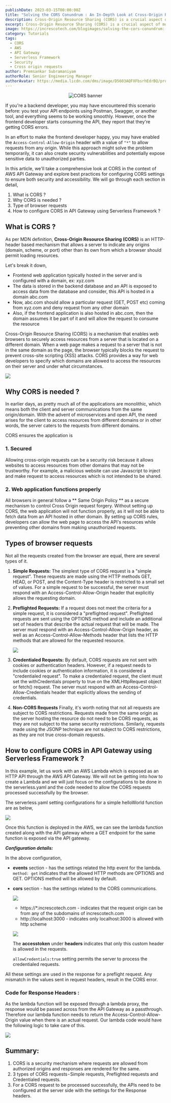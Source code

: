 ```yaml
---
publishDate: 2023-03-15T00:00:00Z
title: "Solving the CORS Conundrum : An In-Depth Look at Cross-Origin Resource Sharing"
description: Cross-Origin Resource Sharing (CORS) is a crucial aspect of modern web development, but it can also be a source of frustration for developers. This comprehensive guide will provide you with a deep understanding of CORS, including its security implications, its necessity, and how to configure it in API Gateway using the Serverless Framework. By understanding the nuances of CORS, developers can enable secure, efficient cross-domain requests and ensure a seamless user experience.
excerpt: Cross-Origin Resource Sharing (CORS) is a crucial aspect of modern web development, but it can also be a source of frustration for developers. This article offers a comprehensive overview of CORS, including its various types, its security implications, and practical instructions for configuring it in API Gateway using the Serverless Framework.
image: https://increscotech.com/blogimages/solving-the-cors-conundrum:-an-in-depth-look-at-cross-origin-resource-sharing-1.png
category: Tutorials
tags:
  - CORS
  - AWS
  - API Gateway
  - Serverless Framework
  - Security
  - Cross origin requests
author: Premsankar Subramaniyam
authorRole: Senior Engineering Manager
authorAvatar: https://media.licdn.com/dms/image/D5603AQFXFbsrhEdrBQ/profile-displayphoto-shrink_400_400/0/1679907006012?e=1685577600&v=beta&t=NVevuxrLl-Bmkqe5mPnjXI_W44OzJGOjcS93VXtC_OU
---
```


<p align="center">
  <img src="https://increscotech.com/blogimages/solving-the-cors-conundrum:-an-in-depth-look-at-cross-origin-resource-sharing-1.png" alt="CORS banner"/>
</p>

If you're a backend developer, you may have encountered this scenario before: you test your API endpoints using Postman, Swagger, or another tool, and everything seems to be working smoothly. However, once the frontend developer starts consuming the API, they report that they're getting CORS errors.

In an effort to make the frontend developer happy, you may have enabled the `Access-Control-Allow-Origin` header with a value of `"*"` to allow requests from any origin. While this approach might solve the problem temporarily, it can also create security vulnerabilities and potentially expose sensitive data to unauthorized parties.

In this article, we'll take a comprehensive look at CORS in the context of AWS API Gateway and explore best practices for configuring CORS settings to ensure both security and accessibility. We will go through each section in detail,

1.  What is CORS ?
2.  Why CORS is needed ?
3.  Type of browser requests
4.  How to configure CORS in API Gateway using Serverless Framework ?

## What is CORS ?

As per MDN definition,
**Cross-Origin Resource Sharing (CORS)** is an HTTP-header based mechanism that allows a server to indicate any origins (domain, scheme, or port) other than its own from which a browser should permit loading resources.

Let's break it down,

- Frontend web application typically hosted in the server and is configured with a domain, ex: xyz.com
- The data is stored in the backend database and an API is exposed to access data from the database and consider, this API is hosted in a domain abc.com
- Now, abc.com should allow a particular request (GET, POST etc) coming from xyz.com and deny request from any other domain
- Also, if the frontend application is also hosted in abc.com, then the domain assumes it be part of it and will allow the request to consume the resource

Cross-Origin Resource Sharing (CORS) is a mechanism that enables web browsers to securely access resources from a server that is located on a different domain. When a web page makes a request to a server that is not in the same domain as the page, the browser typically blocks the request to prevent cross-site scripting (XSS) attacks. CORS provides a way for web developers to specify which domains are allowed to access the resources on their server and under what circumstances.

![](https://increscotech.com/blogimages/solving-the-cors-conundrum:-an-in-depth-look-at-cross-origin-resource-sharing-2.png)

## Why CORS is needed ?

In earlier days, as pretty much all of the applications are monolithic, which means both the client and server communications from the same origin/domain. With the advent of microservices and open API, the need arises for the client to access resources from different domains or in other words, the server caters to the requests from different domains.

CORS ensures the application is

### 1. Secured

Allowing cross-origin requests can be a security risk because it allows websites to access resources from other domains that may not be trustworthy. For example, a malicious website can use Javascript to inject and make request to access resources which is not intended to be shared.

### 2. Web application functions properly

All browsers in general follow a ** Same Origin Policy ** as a secure mechanism to control Cross Origin request forgery. Without setting up CORS, the web application will not function properly, as it will not be able to fetch data from an API hosted in other domain. By setting up CORS rules, developers can allow the web page to access the API's resources while preventing other domains from making unauthorized requests.

## Types of browser requests

Not all the requests created from the browser are equal, there are several types of it.

1. **Simple Requests:**
   The simplest type of CORS request is a "simple request". These requests are made using the HTTP methods GET, HEAD, or POST, and the Content-Type header is restricted to a small set of values. For a simple request to be successful, the server must respond with an Access-Control-Allow-Origin header that explicitly allows the requesting domain.
2. **Preflighted Requests:**
   If a request does not meet the criteria for a simple request, it is considered a "preflighted request". Preflighted requests are sent using the OPTIONS method and include an additional set of headers that describe the actual request that will be made. The server must respond with an Access-Control-Allow-Origin header, as well as an Access-Control-Allow-Methods header that lists the HTTP methods that are allowed for the requested resource.

   ![](https://increscotech.com/blogimages/solving-the-cors-conundrum:-an-in-depth-look-at-cross-origin-resource-sharing-3.png)

3. **Credentialed Requests:**
   By default, CORS requests are not sent with cookies or authentication headers. However, if a request needs to include cookies or authentication information, it is considered a "credentialed request". To make a credentialed request, the client must set the withCredentials property to true on the XMLHttpRequest object or fetch() request. The server must respond with an Access-Control-Allow-Credentials header that explicitly allows the sending of credentials.
4. **Non-CORS Requests**
   Finally, it's worth noting that not all requests are subject to CORS restrictions. Requests made from the same origin as the server hosting the resource do not need to be CORS requests, as they are not subject to the same security restrictions. Similarly, requests made using the JSONP technique are not subject to CORS restrictions, as they are not true cross-domain requests.

## How to configure CORS in API Gateway using Serverless Framework ?

In this example, let us work with an AWS Lambda which is exposed as an HTTP API through the AWS API Gateway. We will not be getting into how to create a Lambda and we will just focus on the configurations to be done in the serverless.yaml and the code needed to allow the CORS requests processed successfully by the browser.

The serverless.yaml setting configurations for a simple helloWorld function are as below,

![](https://increscotech.com/blogimages/solving-the-cors-conundrum:-an-in-depth-look-at-cross-origin-resource-sharing-4.png)

Once this function is deployed in the AWS, we can see the lambda function created along with the API gateway where a GET endpoint for the same function is exposed via the API gateway.

**_Configuration details:_**

In the above configuration,

- **events** section - has the settings related the http event for the lambda.
  `method: get` indicates that the allowed HTTP methods are OPTIONS and GET. OPTIONS method will be allowed by default.
- **cors** section - has the settings related to the CORS communications.

  ![](https://increscotech.com/blogimages/solving-the-cors-conundrum:-an-in-depth-look-at-cross-origin-resource-sharing-5.png)

  - https://\*.increscotech.com - indicates that the request origin can be from any of the subdomains of increscotech.com
  - http://localhost:3000 - indicates only localhost:3000 is allowed with http scheme

  ![](https://increscotech.com/blogimages/solving-the-cors-conundrum:-an-in-depth-look-at-cross-origin-resource-sharing-6.png)

  The **accesstoken** under **headers** indicates that only this custom header is allowed in the requests.

  `allowCredentials:true` setting permits the server to process the credentialed requests.

All these settings are used in the response for a preflight request. Any mismatch in the values sent in request headers, result in the CORS error.

### Code for Response Headers :

As the lambda function will be exposed through a lambda proxy, the response would be passed across from the API Gateway as a passthrough. Therefore our lambda function needs to return the Access-Control-Allow-Origin value when there is an actual request. Our lambda code would have the following logic to take care of this.

![](https://increscotech.com/blogimages/solving-the-cors-conundrum:-an-in-depth-look-at-cross-origin-resource-sharing-7.png)

## Summary:

1. CORS is a security mechanism where requests are allowed from authorized origins and responses are rendered for the same.
2. 3 types of CORS requests - Simple requests, Preflighted requests and Credentialed requests.
3. For a CORS request to be processed successfully, the APIs need to be configured at the server side with the settings for the Response headers.
